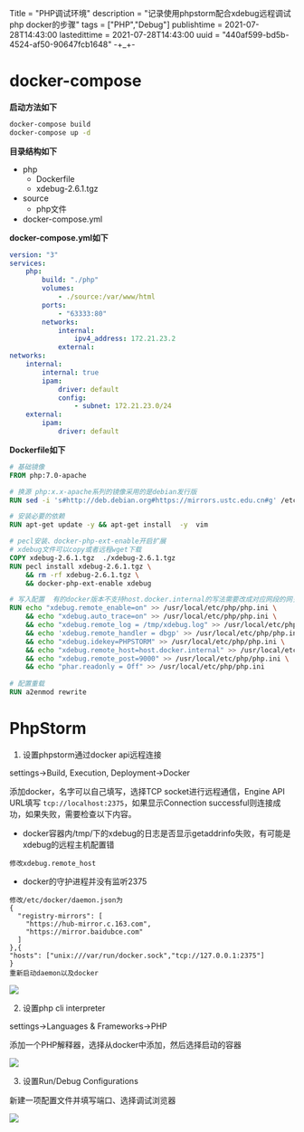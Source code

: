 Title = "PHP调试环境"
description = "记录使用phpstorm配合xdebug远程调试php docker的步骤"
tags = ["PHP","Debug"]
publishtime = 2021-07-28T14:43:00
lastedittime = 2021-07-28T14:43:00
uuid = "440af599-bd5b-4524-af50-90647fcb1648"
-+_+-



# docker-compose



**启动方法如下**

```bash
docker-compose build
docker-compose up -d
```



**目录结构如下**

- php
	- Dockerfile
	- xdebug-2.6.1.tgz
- source
	- php文件
- docker-compose.yml



**docker-compose.yml如下**

```yml
version: "3"
services: 
    php:
        build: "./php"
        volumes: 
            - ./source:/var/www/html
        ports: 
            - "63333:80"
        networks: 
            internal: 
                ipv4_address: 172.21.23.2
            external:
networks: 
    internal: 
        internal: true
        ipam: 
            driver: default
            config: 
                - subnet: 172.21.23.0/24
    external: 
        ipam: 
            driver: default
```

**Dockerfile如下**

```dockerfile
# 基础镜像
FROM php:7.0-apache

# 换源 php:x.x-apache系列的镜像采用的是debian发行版
RUN sed -i 's#http://deb.debian.org#https://mirrors.ustc.edu.cn#g' /etc/apt/sources.list && sed -i 's|security.debian.org/debian-security|mirrors.ustc.edu.cn/debian-security|g' /etc/apt/sources.list

# 安装必要的依赖
RUN apt-get update -y && apt-get install  -y  vim

# pecl安装、docker-php-ext-enable开启扩展
# xdebug文件可以copy或者远程wget下载
COPY xdebug-2.6.1.tgz  ./xdebug-2.6.1.tgz
RUN pecl install xdebug-2.6.1.tgz \
    && rm -rf xdebug-2.6.1.tgz \
    && docker-php-ext-enable xdebug

# 写入配置  有的docker版本不支持host.docker.internal的写法需要改成对应网段的网关，也就是宿主机在当前网段的地址 ex: 172.21.23.1
RUN echo "xdebug.remote_enable=on" >> /usr/local/etc/php/php.ini \
    && echo "xdebug.auto_trace=on" >> /usr/local/etc/php/php.ini \
    && echo "xdebug.remote_log = /tmp/xdebug.log" >> /usr/local/etc/php/php.ini \
    && echo 'xdebug.remote_handler = dbgp' >> /usr/local/etc/php/php.ini \
    && echo "xdebug.idekey=PHPSTORM" >> /usr/local/etc/php/php.ini \
    && echo "xdebug.remote_host=host.docker.internal" >> /usr/local/etc/php/php.ini \
    && echo "xdebug.remote_post=9000" >> /usr/local/etc/php/php.ini \
    && echo "phar.readonly = Off" >> /usr/local/etc/php/php.ini
    
# 配置重载
RUN a2enmod rewrite
```



# PhpStorm

1. 设置phpstorm通过docker api远程连接

settings->Build, Execution, Deployment->Docker

添加docker，名字可以自己填写，选择TCP socket进行远程通信，Engine API URL填写 `tcp://localhost:2375`，如果显示Connection successful则连接成功，如果失败，需要检查以下内容。

- docker容器内/tmp/下的xdebug的日志是否显示getaddrinfo失败，有可能是xdebug的远程主机配置错

```
修改xdebug.remote_host
```

- docker的守护进程并没有监听2375

```
修改/etc/docker/daemon.json为
{
  "registry-mirrors": [
    "https://hub-mirror.c.163.com",
    "https://mirror.baidubce.com"
  ]
},{
"hosts": ["unix:///var/run/docker.sock","tcp://127.0.0.1:2375"]
}
重新启动daemon以及docker
```

![](https://blog-1301895608.cos.ap-guangzhou.myqcloud.com/img2/20211224112854.png)

2. 设置php cli interpreter

settings->Languages & Frameworks->PHP

添加一个PHP解释器，选择从docker中添加，然后选择启动的容器

![](https://blog-1301895608.cos.ap-guangzhou.myqcloud.com/img2/20211224112818.png)



3. 设置Run/Debug Configurations

新建一项配置文件并填写端口、选择调试浏览器

![](https://blog-1301895608.cos.ap-guangzhou.myqcloud.com/img2/20211224113308.png)
